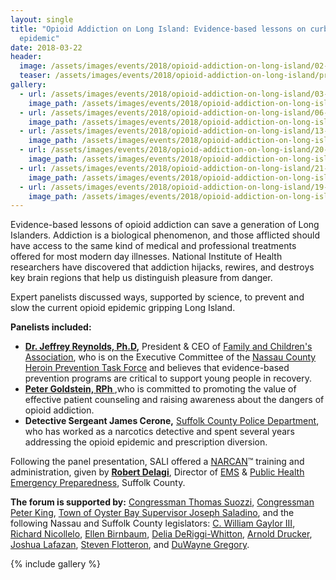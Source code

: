 ```yaml
---
layout: single
title: "Opioid Addiction on Long Island: Evidence-based lessons on curbing the
  epidemic"
date: 2018-03-22
header:
  image: /assets/images/events/2018/opioid-addiction-on-long-island/02-29543247.jpg
  teaser: /assets/images/events/2018/opioid-addiction-on-long-island/prescription-pills.jpg
gallery:
  - url: /assets/images/events/2018/opioid-addiction-on-long-island/03-group2.jpg
    image_path: /assets/images/events/2018/opioid-addiction-on-long-island/03-group2.jpg
  - url: /assets/images/events/2018/opioid-addiction-on-long-island/06-citation3.jpg
    image_path: /assets/images/events/2018/opioid-addiction-on-long-island/06-citation3.jpg
  - url: /assets/images/events/2018/opioid-addiction-on-long-island/13-reynolds.jpg
    image_path: /assets/images/events/2018/opioid-addiction-on-long-island/13-reynolds.jpg
  - url: /assets/images/events/2018/opioid-addiction-on-long-island/20-kids.jpg
    image_path: /assets/images/events/2018/opioid-addiction-on-long-island/20-kids.jpg
  - url: /assets/images/events/2018/opioid-addiction-on-long-island/21-narcan.jpg
    image_path: /assets/images/events/2018/opioid-addiction-on-long-island/21-narcan.jpg
  - url: /assets/images/events/2018/opioid-addiction-on-long-island/19-cerone2.jpg
    image_path: /assets/images/events/2018/opioid-addiction-on-long-island/19-cerone2.jpg
---
```


Evidence-based lessons of opioid addiction can save a generation of Long Islanders. Addiction is a biological phenomenon, and those afflicted should have access to the same kind of medical and professional treatments offered for most modern day illnesses. National Institute of Health researchers have discovered that addiction hijacks, rewires, and destroys key brain regions that help us distinguish pleasure from danger.

Expert panelists discussed ways, supported by science, to prevent and slow the current opioid epidemic gripping Long Island. 

**Panelists included:**

- **[Dr. Jeffrey Reynolds, Ph.D](https://www.familyandchildrens.org/administration/jeffrey-l-reynolds/),** President & CEO of [Family and Children's Association](https://www.familyandchildrens.org/), who is on the Executive Committee of the [Nassau County Heroin Prevention Task Force](http://heroinprevention.com/) and believes that evidence-based prevention programs are critical to support young people in recovery.
- **[Peter Goldstein, RPh ](https://www.linkedin.com/in/peter-goldstein-rph-a4bb4a116/)**,who is committed to promoting the value of effective patient counseling and raising awareness about the dangers of opioid addiction.
- **Detective Sergeant James Cerone,** [Suffolk County Police Department](http://suffolkpd.org/), who has worked as a narcotics detective and spent several years addressing the opioid epidemic and prescription diversion.



Following the panel presentation, SALI offered a [NARCAN](https://www.narcan.com/)™ training and administration, given by **[Robert Delagi](http://www.suffolkremsco.com/staff-directory/suffolk-ems-staff-directory/robert-delagi/?back=staff_q)**, Director of [EMS](http://www.suffolkcountyny.gov/Departments/HealthServices/EMS.aspx) & [Public Health Emergency Preparedness](http://www.suffolkcountyny.gov/Departments/HealthServices/PublicHealth/PublicHealthPreparedness.aspx), Suffolk County.

**The forum is supported by:**
[Congressman Thomas Suozzi](https://suozzi.house.gov/), [Congressman Peter King](https://peteking.house.gov/), [Town of Oyster Bay Supervisor Joseph Saladino](http://oysterbaytown.com/elected-officials/supervisor-saladino/), and the following Nassau and Suffolk County legislators: [C. William Gaylor III](https://www.nassaucountyny.gov/520/District-6---C-William-Gaylor-III), [Richard Nicollelo](https://www.nassaucountyny.gov/523/District-9---Richard-J-Nicolello), [Ellen Birnbaum](https://www.nassaucountyny.gov/506/District-10---Ellen-W-Birnbaum), [Delia DeRiggi-Whitton](https://www.nassaucountyny.gov/507/District-11---Delia-DeRiggi-Whitton), [Arnold Drucker](https://www.nassaucountyny.gov/4302/District-16---Arnold-W-Drucker), [Joshua Lafazan](https://www.nassaucountyny.gov/4465/District-18---Joshua-A-Lafazan), [Steven Flotteron](https://www.scnylegislature.us/164/Steven-J-Flotteron), and [DuWayne Gregory](https://www.scnylegislature.us/168/DuWayne-Gregory).

{% include gallery %}